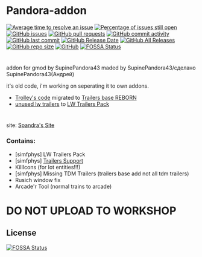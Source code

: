 # Pandora-addon
[![Average time to resolve an issue](http://isitmaintained.com/badge/resolution/SupinePandora43/Pandora-addon.svg)](http://isitmaintained.com/project/SupinePandora43/Pandora-addon "Average time to resolve an issue")
[![Percentage of issues still open](http://isitmaintained.com/badge/open/SupinePandora43/Pandora-addon.svg)](http://isitmaintained.com/project/SupinePandora43/Pandora-addon "Percentage of issues still open")
[![GitHub issues](https://img.shields.io/github/issues/SupinePandora43/Pandora-addon.svg)](https://github.com/SupinePandora43/Pandoras-addon/issues "GitHub issues")
[![GitHub pull requests](https://img.shields.io/github/issues-pr-raw/SupinePandora43/Pandora-addon.svg)](https://github.com/SupinePandora43/Pandora-addon/pulls "GitHub pull requests")
[![GitHub commit activity](https://img.shields.io/github/commit-activity/m/SupinePandora43/Pandora-addon.svg)](https://github.com/SupinePandora43/Pandora-addon/commits/master "GitHub commit activity")
[![GitHub last commit](https://img.shields.io/github/last-commit/SupinePandora43/Pandora-addon.svg)](https://github.com/SupinePandora43/Pandora-addon/commits/master "GitHub last commit")
[![GitHub Release Date](https://img.shields.io/github/release-date/SupinePandora43/Pandora-addon.svg)](https://github.com/SupinePandora43/Pandora-addon/releases "Release Date")
[![GitHub All Releases](https://img.shields.io/github/downloads/SupinePandora43/Pandora-addon/total.svg)](https://github.com/SupinePandora43/Pandora-addon/releases "Release downloads")
[![GitHub repo size](https://img.shields.io/github/repo-size/SupinePandora43/Pandora-addon.svg)](https://github.com/SupinePandora43/Pandora-addon "Pandora-addon")
[![GitHub](https://img.shields.io/github/license/SupinePandora43/Pandora-addon.svg)](https://github.com/SupinePandora43/Pandora-addon/blob/master/LICENSE "LICENSE")
[![FOSSA Status](https://app.fossa.io/api/projects/git%2Bgithub.com%2FSupinePandora43%2FPandora-addon.svg?type=shield)](https://app.fossa.io/projects/git%2Bgithub.com%2FSupinePandora43%2FPandora-addon?ref=badge_shield)
#
addon for gmod by SupinePandora43
maded by SupinePandora43/сделано SupinePandora43(Андрей)

it's old code, i'm working on seperating it to own addons.
* [Trolley's code](https://github.com/SupinePandora43/Pandora-addon/blob/master/lua/autorun/simf_tdm_trailers_missing_pack_sp43.lua) migrated to [Trailers base REBORN](https://github.com/SupinePandora43/Trailers-Reborn)
* [unused lw trailers]() to [LW Trailers Pack](https://github.com/SupinePandora43/GMOD_ADDONS/tree/simfphys_lw_trailers_pack)
#
site: [Spandra's Site](https://sites.google.com/view/spandora/pandora-addon)
### Contains:
* [simfphys] LW Trailers Pack
* [simfphys] [Trailers Support](https://github.com/SupinePandora43/Pandoras-addon/blob/master/TrailersBaseTweaks.md)
* KillIcons (for lot entities!!!)
* [simfphys] Missing TDM Trailers (trailers base add not all tdm trailers)
* Rusich window fix
* Arcade'r Tool (normal trains to arcade)

# DO NOT UPLOAD TO WORKSHOP

## License
[![FOSSA Status](https://app.fossa.io/api/projects/git%2Bgithub.com%2FSupinePandora43%2FPandora-addon.svg?type=large)](https://app.fossa.io/projects/git%2Bgithub.com%2FSupinePandora43%2FPandora-addon?ref=badge_large)
